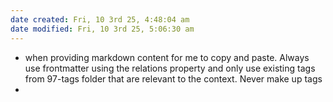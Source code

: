 ```yaml
---
date created: Fri, 10 3rd 25, 4:48:04 am
date modified: Fri, 10 3rd 25, 5:06:30 am
---
```

- when providing markdown content for me to copy and paste. Always use frontmatter using the relations property and only use existing tags from 97-tags folder that are relevant to the context. Never make up tags
-
